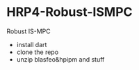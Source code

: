 # HRP4-Robust-ISMPC
Robust IS-MPC

- install dart
- clone the repo
- unzip blasfeo&hpipm and stuff















